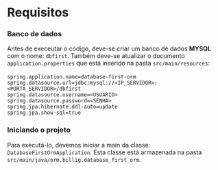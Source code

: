 # Requisitos
### Banco de dados
Antes de execeutar o código, deve-se criar um banco de dados **MYSQL** com o nome: `dbfirst`.
Também deve-se atualizar o documento `application.properties` que está inserido na pasta `src/main/resources`:<br><br>
`spring.application.name=database-first-orm`<br>
`spring.datasource.url=jdbc:mysql://<IP_SERVIDOR>:<PORTA_SERVIDOR>/dbfirst`<br>
`spring.datasource.username=<USUARIO>`<br>
`spring.datasource.password=<SENHA>`<br>
`spring.jpa.hibernate.ddl-auto=update`<br>
`spring.jpa.show-sql=true`<br>
### Iniciando o projeto
Para executá-lo, devemos iniciar a main da classe: `DatabaseFirstOrmApplication`.
Esta classe está armazenada na pasta `src/main/java/orm.billig.database_first_orm`.

 
